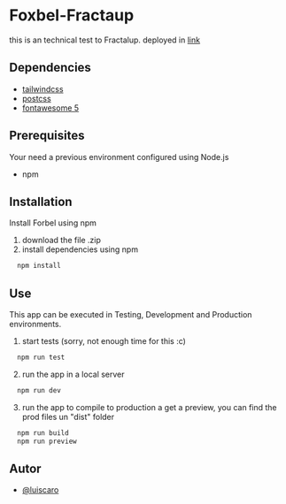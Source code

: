 ﻿# Foxbel-Fractaup

this is an technical test to Fractalup. deployed in [link](https://angelcgdev.github.io/foxbel-fractaup/)


## Dependencies

- [tailwindcss](https://tailwindcss.com/docs/installation)
- [postcss](https://tailwindcss.com/docs/installation)
- [fontawesome 5](https://fontawesome.com/v5/docs/web/use-with/react)
## Prerequisites
Your need a previous environment configured using Node.js
* npm
## Installation

Install Forbel using npm

1. download the file .zip
2. install dependencies using npm

```bash
  npm install
```

    
## Use
This app can be executed in Testing, Development and Production environments.

1. start tests (sorry, not enough time for this :c)

```bash
  npm run test
```
2. run the app in a local server

```bash
  npm run dev
```
3. run the app to compile to production a get a preview, you can find the prod files un "dist" folder
```bash
  npm run build
  npm run preview
```
## Autor

- [@luiscaro](https://github.com/angelcgdev)
